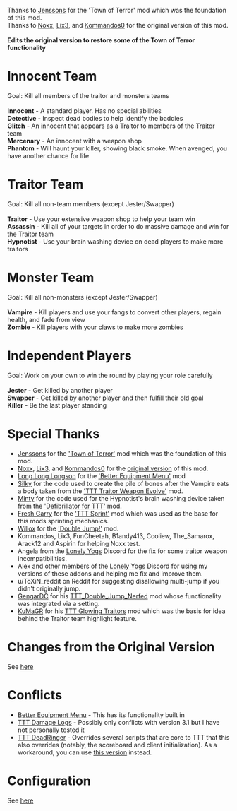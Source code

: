 Thanks to [Jenssons](https://steamcommunity.com/profiles/76561198044525091) for the 'Town of Terror' mod which was the foundation of this mod.\
Thanks to [Noxx](https://steamcommunity.com/id/nickpops98), [Lix3](https://steamcommunity.com/id/lix3), and [Kommandos0](https://steamcommunity.com/id/Kommandos0) for the original version of this mod.\
\
**Edits the original version to restore some of the Town of Terror functionality**

# Innocent Team
Goal: Kill all members of the traitor and monsters teams\
\
**Innocent** - A standard player. Has no special abilities\
**Detective** - Inspect dead bodies to help identify the baddies\
**Glitch** - An innocent that appears as a Traitor to members of the Traitor team\
**Mercenary** - An innocent with a weapon shop\
**Phantom** - Will haunt your killer, showing black smoke. When avenged, you have another chance for life

# Traitor Team
Goal: Kill all non-team members (except Jester/Swapper)\
\
**Traitor** - Use your extensive weapon shop to help your team win\
**Assassin** - Kill all of your targets in order to do massive damage and win for the Traitor team\
**Hypnotist** - Use your brain washing device on dead players to make more traitors

# Monster Team
Goal: Kill all non-monsters (except Jester/Swapper)\
\
**Vampire** - Kill players and use your fangs to convert other players, regain health, and fade from view\
**Zombie** - Kill players with your claws to make more zombies

# Independent Players
Goal: Work on your own to win the round by playing your role carefully\
\
**Jester** - Get killed by another player\
**Swapper** - Get killed by another player and then fulfill their old goal\
**Killer** - Be the last player standing

# Special Thanks
- [Jenssons](https://steamcommunity.com/profiles/76561198044525091) for the ['Town of Terror'](https://steamcommunity.com/sharedfiles/filedetails/?id=1092556189) mod which was the foundation of this mod.
- [Noxx](https://steamcommunity.com/id/nickpops98), [Lix3](https://steamcommunity.com/id/lix3), and [Kommandos0](https://steamcommunity.com/id/Kommandos0) for the [original version](https://steamcommunity.com/sharedfiles/filedetails/?id=1215502383) of this mod.
- [Long Long Longson](https://steamcommunity.com/id/gamerhenne) for the ['Better Equipment Menu'](https://steamcommunity.com/sharedfiles/filedetails/?id=878772496) mod
- [Silky](https://steamcommunity.com/profiles/76561198094798859) for the code used to create the pile of bones after the Vampire eats a body taken from the ['TTT Traitor Weapon Evolve'](https://steamcommunity.com/sharedfiles/filedetails/?id=1240572856) mod.
- [Minty](https://steamcommunity.com/id/_Minty_) for the code used for the Hypnotist's brain washing device taken from the ['Defibrillator for TTT'](https://steamcommunity.com/sharedfiles/filedetails/?id=801433502) mod.
- [Fresh Garry](https://steamcommunity.com/id/Fresh_Garry) for the ['TTT Sprint'](https://steamcommunity.com/sharedfiles/filedetails/?id=933056549) mod which was used as the base for this mods sprinting mechanics.
- [Willox](https://steamcommunity.com/id/willox) for the ['Double Jump!'](https://steamcommunity.com/sharedfiles/filedetails/?id=284538302) mod.
- Kommandos, Lix3, FunCheetah, B1andy413, Cooliew, The_Samarox, Arack12 and Aspirin for helping Noxx test.
- Angela from the [Lonely Yogs](https://lonely-yogs.co.uk/) Discord for the fix for some traitor weapon incompatibilities.
- Alex and other members of the [Lonely Yogs](https://lonely-yogs.co.uk/) Discord for using my versions of these addons and helping me fix and improve them.
- u/ToXiN_reddit on Reddit for suggesting disallowing multi-jump if you didn't originally jump.
- [GengarDC](https://steamcommunity.com/id/GengarDC) for his [TTT_Double_Jump_Nerfed](https://steamcommunity.com/sharedfiles/filedetails/?id=1962801891) mod whose functionality was integrated via a setting.
- [KuMaGR](https://steamcommunity.com/id/kuma96) for his [TTT Glowing Traitors](https://steamcommunity.com/sharedfiles/filedetails/?id=690007939) mod which was the basis for idea behind the Traitor team highlight feature.

# Changes from the Original Version
See [here](CHANGES.md)

# Conflicts
- [Better Equipment Menu](https://steamcommunity.com/sharedfiles/filedetails/?id=878772496) - This has its functionality built in
- [TTT Damage Logs](https://github.com/Tommy228/tttdamagelogs) - Possibly only conflicts with version 3.1 but I have not personally tested it
- [TTT DeadRinger](https://steamcommunity.com/sharedfiles/filedetails/?id=2045444087) - Overrides several scripts that are core to TTT that this also overrides (notably, the scoreboard and client initialization). As a workaround, you can use [this version](https://steamcommunity.com/sharedfiles/filedetails/?id=2045444087) instead.

# Configuration
See [here](CONVARS.md)
